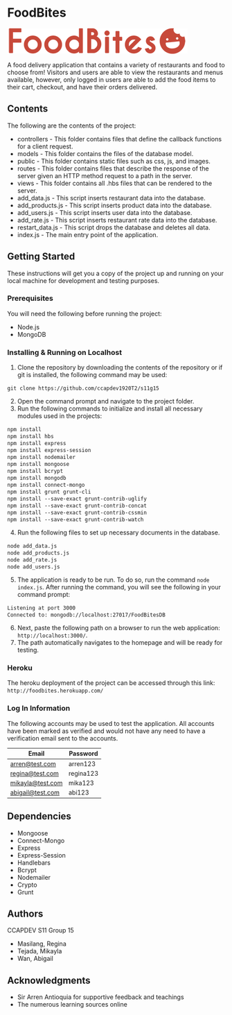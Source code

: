 # FoodBites

![GitHub Logo](/public/images/logo.png)

A food delivery application that contains a variety of restaurants and food to choose from! Visitors and users are able to view the restaurants and menus available, however, only logged in users are able to add the food items to their cart, checkout, and have their orders delivered.

## Contents

The following are the contents of the project:
* controllers - This folder contains files that define the callback functions for a client request.
* models - This folder contains the files of the database model.
* public - This folder contains static files such as css, js, and images.
* routes - This folder contains files that describe the response of the server given an HTTP method request to a path in the server.
* views - This folder contains all .hbs files that can be rendered to the server.
* add_data.js - This script inserts restaurant data into the database.
* add_products.js - This script inserts product data into the database.
* add_users.js - This script inserts user data into the database.
* add_rate.js - This script inserts restaurant rate data into the database.
* restart_data.js - This script drops the database and deletes all data.
* index.js - The main entry point of the application.

## Getting Started

These instructions will get you a copy of the project up and running on your local machine for development and testing purposes.

### Prerequisites

You will need the following before running the project:
* Node.js
* MongoDB

### Installing & Running on Localhost

1. Clone the repository by downloading the contents of the repository or if git is installed, the following command may be used:
```
git clone https://github.com/ccapdev1920T2/s11g15
```
2. Open the command prompt and navigate to the project folder.
3. Run the following commands to initialize and install all necessary modules used in the projects:
```
npm install
npm install hbs
npm install express
npm install express-session
npm install nodemailer
npm install mongoose
npm install bcrypt
npm install mongodb
npm install connect-mongo
npm install grunt grunt-cli
npm install --save-exact grunt-contrib-uglify
npm install --save-exact grunt-contrib-concat
npm install --save-exact grunt-contrib-cssmin
npm install --save-exact grunt-contrib-watch
```
4. Run the following files to set up necessary documents in the database.
```
node add_data.js
node add_products.js
node add_rate.js
node add_users.js
```
5. The application is ready to be run. To do so, run the command `node index.js`. After running the command, you will see the following in your command prompt:
```
Listening at port 3000
Connected to: mongodb://localhost:27017/FoodBitesDB
```
6. Next, paste the following path on a browser to run the web application: `http://localhost:3000/`.
7. The path automatically navigates to the homepage and will be ready for testing.

### Heroku

The heroku deployment of the project can be accessed through this link:
`http://foodbites.herokuapp.com/`

### Log In Information

The following accounts may be used to test the application. All accounts have been marked as verified and would not have any need to have a verification email sent to the accounts.

|     Email        |   Password    |
| ---------------- | ------------- |
| arren@test.com   | arren123      |
| regina@test.com  | regina123     |
| mikayla@test.com | mika123       |
| abigail@test.com | abi123        |

## Dependencies
* Mongoose
* Connect-Mongo
* Express
* Express-Session
* Handlebars
* Bcrypt
* Nodemailer
* Crypto
* Grunt

## Authors
CCAPDEV S11 Group 15
* Masilang, Regina
* Tejada, Mikayla
* Wan, Abigail


## Acknowledgments
* Sir Arren Antioquia for supportive feedback and teachings
* The numerous learning sources online


